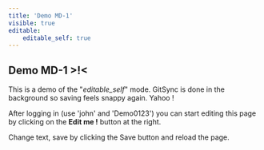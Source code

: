 ```yaml
---
title: 'Demo MD-1'
visible: true
editable:
    editable_self: true
---
```


## Demo MD-1 &gt;!&lt;

This is a demo of the "<i>editable_self</i>" mode. GitSync is done in the background so saving feels snappy again. Yahoo !

After logging in (use 'john' and 'Demo0123') you can start editing this page by clicking on the <b>Edit me !</b> button at the right.

Change text, save by clicking the Save button and reload the page.
